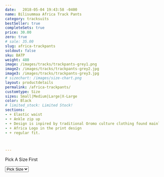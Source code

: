 ```yaml
---
date:   2018-05-04 19:43:58 -0400
name: Bilisummaa Africa Track Pants
category: tracksuits
bestSeller: true
completeSets: true
price: 30.00
zero: true
# sale: 35.00
slug: africa-trackpants
soldout: false
sku: BATP
weight: 480
image: /images/tracks/trackpants-grey1.png
image2: /images/tracks/trackpants-grey2.jpg
image3: /images/tracks/trackpants-grey3.jpg
# sizechart: /images/size-chart.png
layout: productdetails
permalink: /africa-trackpants/
customtype: Size
sizes: Small|Medium|Large|X-Large
color: Black
# limited_stock: Limited Stock!
sections: 
- + Elastic waist
- + Ankle zip up
- + Design is inpired by traditional Oromo culture clothing found mainly 	in Bale region
- + Africa Logo in the print design
- + regular fit. 



---
```


<div class="missingSize"><p>Pick A Size First</p></div>

<select id="my-size">
	  <option selected disabled>Pick Size</option>
	  <option>Small</option>
	  <option>Medium</option>
	  <option>Large</option>
	  <option>X-Large</option>
</select>

